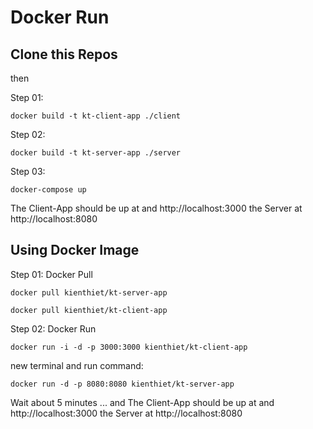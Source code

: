 # Docker Run

## Clone this Repos

then

Step 01:

`docker build -t kt-client-app ./client`

Step 02:

`docker build -t kt-server-app ./server`

Step 03:

`docker-compose up`

The Client-App should be up at and http://localhost:3000 the Server at http://localhost:8080

## Using Docker Image

Step 01: Docker Pull 

`docker pull kienthiet/kt-server-app`

`docker pull kienthiet/kt-client-app`

Step 02: Docker Run 

`docker run -i -d -p 3000:3000 kienthiet/kt-client-app`

new terminal and run command:

`docker run -d -p 8080:8080 kienthiet/kt-server-app`

Wait about 5 minutes ... and The Client-App should be up at and http://localhost:3000 the Server at http://localhost:8080
